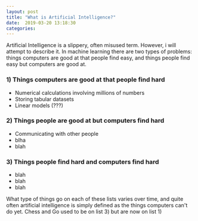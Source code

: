 ```yaml
---
layout: post
title: "What is Artificial Intelligence?"
date:  2019-03-20 13:18:30
categories:
---
```


Artificial Intelligence is a slippery, often misused term. However, i will attempt to describe it. In machine learning there are two types of problems: things computers are good at that people find easy, and things people find easy but computers are good at.

### 1) Things computers are good at that people find hard

- Numerical calculations involving millions of numbers
- Storing tabular datasets
- Linear models (???)

### 2) Things people are good at but computers find hard

- Communicating with other people
- blha
- blah

### 3) Things people find hard and computers find hard

- blah
- blah
- blah

What type of things go on each of these lists varies over time, and quite often artificial intelligence is simply defined as the things computers can't do yet. Chess and Go used to be on list 3) but are now on list 1)
